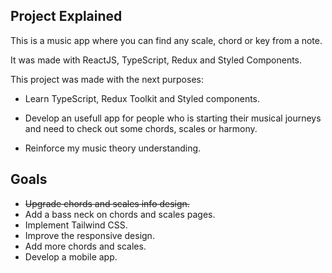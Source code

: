 ## Project Explained

This is a music app where you can find any scale, chord or key from a note.

It was made with ReactJS, TypeScript, Redux and Styled Components.

This project was made with the next purposes:

- Learn TypeScript, Redux Toolkit and Styled components.

- Develop an usefull app for people who is starting their musical journeys and need to check out some chords, scales or harmony.

- Reinforce my music theory understanding.

## Goals

- ~~Upgrade chords and scales info design.~~
- Add a bass neck on chords and scales pages.
- Implement Tailwind CSS.
- Improve the responsive design.
- Add more chords and scales.
- Develop a mobile app.
